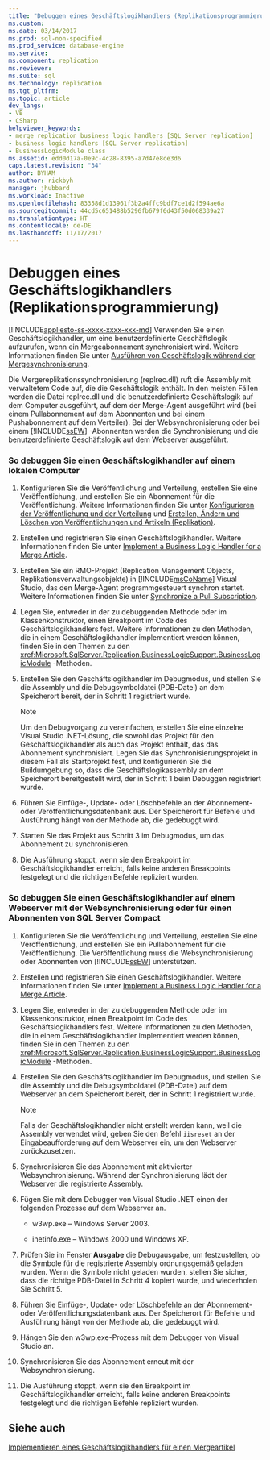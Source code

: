 ```yaml
---
title: "Debuggen eines Geschäftslogikhandlers (Replikationsprogrammierung) | Microsoft-Dokumentation"
ms.custom: 
ms.date: 03/14/2017
ms.prod: sql-non-specified
ms.prod_service: database-engine
ms.service: 
ms.component: replication
ms.reviewer: 
ms.suite: sql
ms.technology: replication
ms.tgt_pltfrm: 
ms.topic: article
dev_langs:
- VB
- CSharp
helpviewer_keywords:
- merge replication business logic handlers [SQL Server replication]
- business logic handlers [SQL Server replication]
- BusinessLogicModule class
ms.assetid: edd0d17a-0e9c-4c28-8395-a7d47e8ce3d6
caps.latest.revision: "34"
author: BYHAM
ms.author: rickbyh
manager: jhubbard
ms.workload: Inactive
ms.openlocfilehash: 83358d1d13961f3b2a4ffc9bdf7ce1d2f594ae6a
ms.sourcegitcommit: 44cd5c651488b5296fb679f6d43f50d068339a27
ms.translationtype: HT
ms.contentlocale: de-DE
ms.lasthandoff: 11/17/2017
---
```

# <a name="debug-a-business-logic-handler-replication-programming"></a>Debuggen eines Geschäftslogikhandlers (Replikationsprogrammierung)
[!INCLUDE[appliesto-ss-xxxx-xxxx-xxx-md](../../includes/appliesto-ss-xxxx-xxxx-xxx-md.md)] Verwenden Sie einen Geschäftslogikhandler, um eine benutzerdefinierte Geschäftslogik aufzurufen, wenn ein Mergeabonnement synchronisiert wird. Weitere Informationen finden Sie unter [Ausführen von Geschäftslogik während der Mergesynchronisierung](../../relational-databases/replication/merge/execute-business-logic-during-merge-synchronization.md).  
  
 Die Mergereplikationssynchronisierung (replrec.dll) ruft die Assembly mit verwaltetem Code auf, die die Geschäftslogik enthält. In den meisten Fällen werden die Datei replrec.dll und die benutzerdefinierte Geschäftslogik auf dem Computer ausgeführt, auf dem der Merge-Agent ausgeführt wird (bei einem Pullabonnement auf dem Abonnenten und bei einem Pushabonnement auf dem Verteiler). Bei der Websynchronisierung oder bei einem [!INCLUDE[ssEW](../../includes/ssew-md.md)] -Abonnenten werden die Synchronisierung und die benutzerdefinierte Geschäftslogik auf dem Webserver ausgeführt.  
  
### <a name="to-debug-a-business-logic-handler-on-a-local-computer"></a>So debuggen Sie einen Geschäftslogikhandler auf einem lokalen Computer  
  
1.  Konfigurieren Sie die Veröffentlichung und Verteilung, erstellen Sie eine Veröffentlichung, und erstellen Sie ein Abonnement für die Veröffentlichung. Weitere Informationen finden Sie unter [Konfigurieren der Veröffentlichung und der Verteilung](../../relational-databases/replication/configure-publishing-and-distribution.md) und [Erstellen, Ändern und Löschen von Veröffentlichungen und Artikeln &#40;Replikation&#41;](../../relational-databases/replication/publish/create-modify-and-delete-publications-and-articles-replication.md).  
  
2.  Erstellen und registrieren Sie einen Geschäftslogikhandler. Weitere Informationen finden Sie unter [Implement a Business Logic Handler for a Merge Article](../../relational-databases/replication/implement-a-business-logic-handler-for-a-merge-article.md).  
  
3.  Erstellen Sie ein RMO-Projekt (Replication Management Objects, Replikationsverwaltungsobjekte) in [!INCLUDE[msCoName](../../includes/msconame-md.md)] Visual Studio, das den Merge-Agent programmgesteuert synchron startet. Weitere Informationen finden Sie unter [Synchronize a Pull Subscription](../../relational-databases/replication/synchronize-a-pull-subscription.md).  
  
4.  Legen Sie, entweder in der zu debuggenden Methode oder im Klassenkonstruktor, einen Breakpoint im Code des Geschäftslogikhandlers fest. Weitere Informationen zu den Methoden, die in einem Geschäftslogikhandler implementiert werden können, finden Sie in den Themen zu den <xref:Microsoft.SqlServer.Replication.BusinessLogicSupport.BusinessLogicModule> -Methoden.  
  
5.  Erstellen Sie den Geschäftslogikhandler im Debugmodus, und stellen Sie die Assembly und die Debugsymboldatei (PDB-Datei) an dem Speicherort bereit, der in Schritt 1 registriert wurde.  
  
    > [!NOTE]  
    >  Um den Debugvorgang zu vereinfachen, erstellen Sie eine einzelne Visual Studio .NET-Lösung, die sowohl das Projekt für den Geschäftslogikhandler als auch das Projekt enthält, das das Abonnement synchronisiert. Legen Sie das Synchronisierungsprojekt in diesem Fall als Startprojekt fest, und konfigurieren Sie die Buildumgebung so, dass die Geschäftslogikassembly an dem Speicherort bereitgestellt wird, der in Schritt 1 beim Debuggen registriert wurde.  
  
6.  Führen Sie Einfüge-, Update- oder Löschbefehle an der Abonnement- oder Veröffentlichungsdatenbank aus. Der Speicherort für Befehle und Ausführung hängt von der Methode ab, die gedebuggt wird.  
  
7.  Starten Sie das Projekt aus Schritt 3 im Debugmodus, um das Abonnement zu synchronisieren.  
  
8.  Die Ausführung stoppt, wenn sie den Breakpoint im Geschäftslogikhandler erreicht, falls keine anderen Breakpoints festgelegt und die richtigen Befehle repliziert wurden.  
  
### <a name="to-debug-a-business-logic-handler-on-a-web-server-using-web-synchronization-or-for-a-sql-server-compact-subscriber"></a>So debuggen Sie einen Geschäftslogikhandler auf einem Webserver mit der Websynchronisierung oder für einen Abonnenten von SQL Server Compact  
  
1.  Konfigurieren Sie die Veröffentlichung und Verteilung, erstellen Sie eine Veröffentlichung, und erstellen Sie ein Pullabonnement für die Veröffentlichung. Die Veröffentlichung muss die Websynchronisierung oder Abonnenten von [!INCLUDE[ssEW](../../includes/ssew-md.md)] unterstützen.  
  
2.  Erstellen und registrieren Sie einen Geschäftslogikhandler. Weitere Informationen finden Sie unter [Implement a Business Logic Handler for a Merge Article](../../relational-databases/replication/implement-a-business-logic-handler-for-a-merge-article.md).  
  
3.  Legen Sie, entweder in der zu debuggenden Methode oder im Klassenkonstruktor, einen Breakpoint im Code des Geschäftslogikhandlers fest. Weitere Informationen zu den Methoden, die in einem Geschäftslogikhandler implementiert werden können, finden Sie in den Themen zu den <xref:Microsoft.SqlServer.Replication.BusinessLogicSupport.BusinessLogicModule> -Methoden.  
  
4.  Erstellen Sie den Geschäftslogikhandler im Debugmodus, und stellen Sie die Assembly und die Debugsymboldatei (PDB-Datei) auf dem Webserver an dem Speicherort bereit, der in Schritt 1 registriert wurde.  
  
    > [!NOTE]  
    >  Falls der Geschäftslogikhandler nicht erstellt werden kann, weil die Assembly verwendet wird, geben Sie den Befehl `iisreset` an der Eingabeaufforderung auf dem Webserver ein, um den Webserver zurückzusetzen.  
  
5.  Synchronisieren Sie das Abonnement mit aktivierter Websynchronisierung. Während der Synchronisierung lädt der Webserver die registrierte Assembly.  
  
6.  Fügen Sie mit dem Debugger von Visual Studio .NET einen der folgenden Prozesse auf dem Webserver an.  
  
    -   w3wp.exe &ndash; Windows Server 2003.  
  
    -   inetinfo.exe &ndash; Windows 2000 und Windows XP.  
  
7.  Prüfen Sie im Fenster **Ausgabe** die Debugausgabe, um festzustellen, ob die Symbole für die registrierte Assembly ordnungsgemäß geladen wurden. Wenn die Symbole nicht geladen wurden, stellen Sie sicher, dass die richtige PDB-Datei in Schritt 4 kopiert wurde, und wiederholen Sie Schritt 5.  
  
8.  Führen Sie Einfüge-, Update- oder Löschbefehle an der Abonnement- oder Veröffentlichungsdatenbank aus. Der Speicherort für Befehle und Ausführung hängt von der Methode ab, die gedebuggt wird.  
  
9. Hängen Sie den w3wp.exe-Prozess mit dem Debugger von Visual Studio an.  
  
10. Synchronisieren Sie das Abonnement erneut mit der Websynchronisierung.  
  
11. Die Ausführung stoppt, wenn sie den Breakpoint im Geschäftslogikhandler erreicht, falls keine anderen Breakpoints festgelegt und die richtigen Befehle repliziert wurden.  
  
## <a name="see-also"></a>Siehe auch  
 [Implementieren eines Geschäftslogikhandlers für einen Mergeartikel](../../relational-databases/replication/implement-a-business-logic-handler-for-a-merge-article.md)  
  
  
